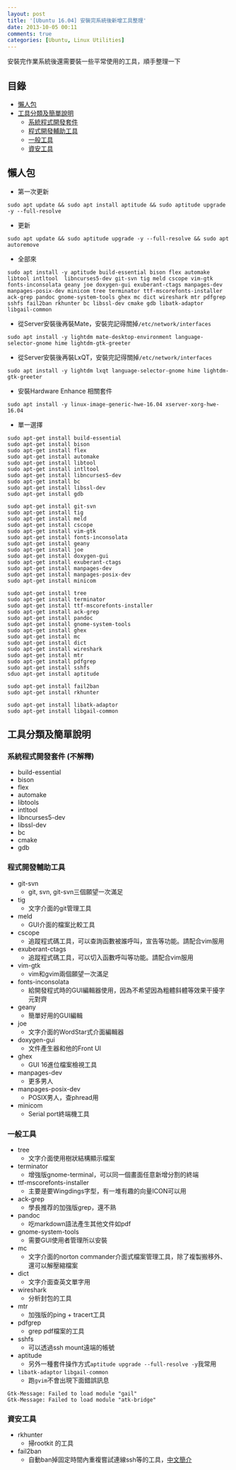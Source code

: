 ```yaml
---
layout: post
title: '[Ubuntu 16.04] 安裝完系統後新增工具整理'
date: 2013-10-05 00:11
comments: true
categories: [Ubuntu, Linux Utilities]
---
```

安裝完作業系統後還需要裝一些平常使用的工具，順手整理一下

## 目錄

- [懶人包](#懶人包)
- [工具分類及簡單說明](#工具分類及簡單說明)
     - [系統程式開發套件](#系統程式開發套件)
     - [程式開發輔助工具](#程式開發輔助工具)
     - [一般工具](#一般工具)
     - [資安工具](#資安工具)

<a name="懶人包"></a>
## 懶人包
* 第一次更新
```
sudo apt update && sudo apt install aptitude && sudo aptitude upgrade -y --full-resolve
```

* 更新
```
sudo apt update && sudo aptitude upgrade -y --full-resolve && sudo apt autoremove
```

* 全部來
```
sudo apt install -y aptitude build-essential bison flex automake libtool intltool  libncurses5-dev git-svn tig meld cscope vim-gtk fonts-inconsolata geany joe doxygen-gui exuberant-ctags manpages-dev manpages-posix-dev minicom tree terminator ttf-mscorefonts-installer ack-grep pandoc gnome-system-tools ghex mc dict wireshark mtr pdfgrep sshfs fail2ban rkhunter bc libssl-dev cmake gdb libatk-adaptor libgail-common
```

* 從Server安裝後再裝Mate，安裝完記得關掉`/etc/network/interfaces`
```
sudo apt install -y lightdm mate-desktop-environment language-selector-gnome hime lightdm-gtk-greeter
```

* 從Server安裝後再裝LxQT，安裝完記得關掉`/etc/network/interfaces`
```
sudo apt install -y lightdm lxqt language-selector-gnome hime lightdm-gtk-greeter
```

* 安裝Hardware Enhance 相關套件
```
sudo apt install -y linux-image-generic-hwe-16.04 xserver-xorg-hwe-16.04 
```

* 單一選擇
```
sudo apt-get install build-essential
sudo apt-get install bison 
sudo apt-get install flex
sudo apt-get install automake
sudo apt-get install libtool
sudo apt-get install intltool
sudo apt-get install libncurses5-dev
sudo apt-get install bc
sudo apt-get install libssl-dev
sudo apt-get install gdb

sudo apt-get install git-svn
sudo apt-get install tig
sudo apt-get install meld
sudo apt-get install cscope
sudo apt-get install vim-gtk
sudo apt-get install fonts-inconsolata
sudo apt-get install geany
sudo apt-get install joe
sudo apt-get install doxygen-gui
sudo apt-get install exuberant-ctags
sudo apt-get install manpages-dev
sudo apt-get install manpages-posix-dev
sudo apt-get install minicom

sudo apt-get install tree
sudo apt-get install terminator
sudo apt-get install ttf-mscorefonts-installer 
sudo apt-get install ack-grep
sudo apt-get install pandoc
sudo apt-get install gnome-system-tools
sudo apt-get install ghex
sudo apt-get install mc
sudo apt-get install dict
sudo apt-get install wireshark
sudo apt-get install mtr
sudo apt-get install pdfgrep
sudo apt-get install sshfs
sduo apt-get install aptitude

sudo apt-get install fail2ban
sudo apt-get install rkhunter

sudo apt-get install libatk-adaptor
sudo apt-get install libgail-common
```


<a name="工具分類及簡單說明"></a>
## 工具分類及簡單說明
<a name="系統程式開發套件"></a>
### 系統程式開發套件 (不解釋)

- build-essential
- bison 
- flex
- automake
- libtools
- intltool
- libncurses5-dev
- libssl-dev
- bc
- cmake
- gdb

<a name="程式開發輔助工具"></a>

### 程式開發輔助工具

- git-svn
    - git, svn, git-svn三個願望一次滿足
- tig
    - 文字介面的git管理工具
- meld
    - GUI介面的檔案比較工具
- cscope
    - 追蹤程式碼工具，可以查詢函數被誰呼叫，宣告等功能。請配合vim服用
- exuberant-ctags
    - 追蹤程式碼工具，可以切入函數呼叫等功能。請配合vim服用
- vim-gtk
    - vim和gvim兩個願望一次滿足
- fonts-inconsolata
    - 給開發程式時的GUI編輯器使用，因為不希望因為粗體斜體等效果干擾字元對齊
- geany
    - 簡單好用的GUI編輯
- joe
    - 文字介面的WordStar式介面編輯器
- doxygen-gui
    - 文件產生器和他的Front UI
- ghex
    - GUI 16進位檔案檢視工具
- manpages-dev
    - 更多男人
- manpages-posix-dev
    - POSIX男人，查phread用
- minicom
    - Serial port終端機工具

<a name="一般工具"></a>
### 一般工具

- tree
    - 文字介面使用樹狀結構顯示檔案
- terminator
    - 增強版gnome-terminal，可以同一個畫面任意新增分割的終端
- ttf-mscorefonts-installer 
    - 主要是要Wingdings字型，有一堆有趣的向量ICON可以用
- ack-grep
    - 學長推荐的加強版grep，還不熟
- pandoc
    - 吃markdown語法產生其他文件如pdf
- gnome-system-tools
    - 需要GUI使用者管理所以安裝
- mc
    - 文字介面的norton commander介面式檔案管理工具，除了複製搬移外、還可以解壓縮檔案
- dict
    - 文字介面查英文單字用
- wireshark
    - 分析封包的工具
- mtr
    - 加強版的ping + tracert工具
- pdfgrep
    - grep pdf檔案的工具
- sshfs
    - 可以透過ssh mount遠端的帳號
- aptitude
    - 另外一種套件操作方式`aptitude upgrade --full-resolve -y`我常用
- `libatk-adaptor` `libgail-common`
    - 跑`gvim`不會出現下面錯誤訊息

```
Gtk-Message: Failed to load module "gail"
Gtk-Message: Failed to load module "atk-bridge"
```
  
<a name="資安工具"></a>
### 資安工具

- rkhunter
    - 掃rootkit 的工具
- fail2ban
    - 自動ban掉固定時間內重複嘗試連線ssh等的工具，[中文簡介](http://newtoypia.blogspot.tw/2016/04/fail2ban.html)

